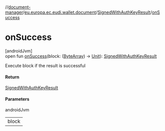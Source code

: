 //[document-manager](../../../index.md)/[eu.europa.ec.eudi.wallet.document](../index.md)/[SignedWithAuthKeyResult](index.md)/[onSuccess](on-success.md)

# onSuccess

[androidJvm]\
open fun [onSuccess](on-success.md)(block: ([ByteArray](https://kotlinlang.org/api/latest/jvm/stdlib/kotlin/-byte-array/index.html)) -&gt; [Unit](https://kotlinlang.org/api/latest/jvm/stdlib/kotlin/-unit/index.html)): [SignedWithAuthKeyResult](index.md)

Execute block if the result is successful

#### Return

[SignedWithAuthKeyResult](index.md)

#### Parameters

androidJvm

| |
|---|
| block |
